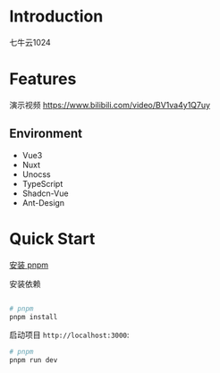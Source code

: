 # Introduction

七牛云1024

# Features

演示视频 https://www.bilibili.com/video/BV1va4y1Q7uy

## Environment

* Vue3
* Nuxt
* Unocss
* TypeScript
* Shadcn-Vue
* Ant-Design

# Quick Start

[安装 pnpm](https://www.pnpm.cn/installation)

安装依赖

```bash

# pnpm
pnpm install
```

启动项目 `http://localhost:3000`:

```bash
# pnpm
pnpm run dev

```
